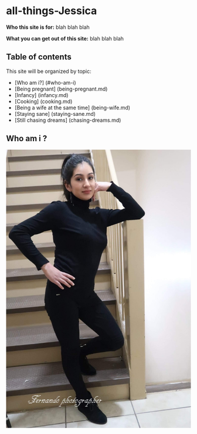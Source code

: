 # all-things-Jessica

**Who this site is for:** blah blah blah

**What you can get out of this site:** blah blah blah

## Table of contents

This site will be organized by topic:
* [Who am i?] (#who-am-i)
* [Being pregnant] (being-pregnant.md)
* [Infancy] (infancy.md)
* [Cooking] (cooking.md)
* [Being a wife at the same time] (being-wife.md)
* [Staying sane] (staying-sane.md)
* [Still chasing dreams] (chasing-dreams.md)

## Who am i ?
![This is me](./assets/jessy2.jpg)
